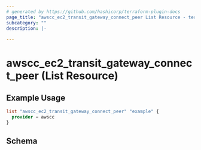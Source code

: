 ```yaml
---
# generated by https://github.com/hashicorp/terraform-plugin-docs
page_title: "awscc_ec2_transit_gateway_connect_peer List Resource - terraform-provider-awscc"
subcategory: ""
description: |-
  
---
```


# awscc_ec2_transit_gateway_connect_peer (List Resource)



## Example Usage

```terraform
list "awscc_ec2_transit_gateway_connect_peer" "example" {
  provider = awscc
}
```

<!-- schema generated by tfplugindocs -->
## Schema
